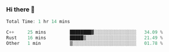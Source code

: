 ### Hi there 👋

<!--START_SECTION:waka-->

```rust
Total Time: 1 hr 14 mins

C++     25 mins         ████████▓░░░░░░░░░░░░░░░░   34.09 %
Rust    16 mins         █████▒░░░░░░░░░░░░░░░░░░░   21.49 %
Other   1 min           ▒░░░░░░░░░░░░░░░░░░░░░░░░   01.78 %
```

<!--END_SECTION:waka-->
